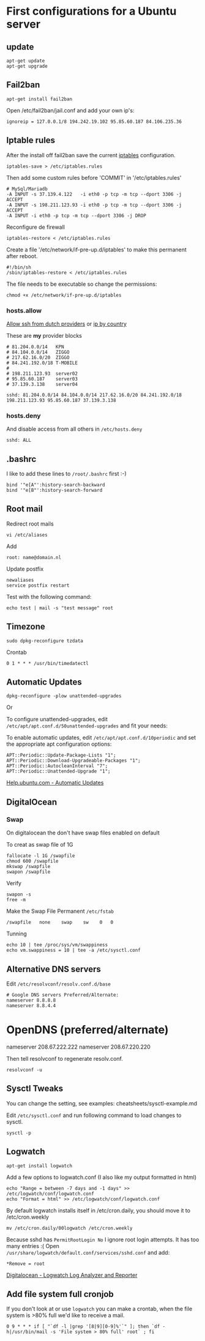 # First configurations for a Ubuntu server

## update

    apt-get update
    apt-get upgrade

## Fail2ban

    apt-get install fail2ban

Open /etc/fail2ban/jail.conf and add your own ip's:

    ignoreip = 127.0.0.1/8 194.242.19.102 95.85.60.187 84.106.235.36

## Iptable rules

After the install off fail2ban save the current [iptables](https://wiki.debian.org/iptables) configuration.

    iptables-save > /etc/iptables.rules

Then add some custom rules before 'COMMIT' in '/etc/iptables.rules'

    # MySql/Mariadb
    -A INPUT -s 37.139.4.122   -i eth0 -p tcp -m tcp --dport 3306 -j ACCEPT
    -A INPUT -s 198.211.123.93 -i eth0 -p tcp -m tcp --dport 3306 -j ACCEPT
    -A INPUT -i eth0 -p tcp -m tcp --dport 3306 -j DROP

Reconfigure de firewall

    iptables-restore < /etc/iptables.rules

Create a file '/etc/network/if-pre-up.d/iptables' to make this permanent after reboot.

    #!/bin/sh
    /sbin/iptables-restore < /etc/iptables.rules

The file needs to be executable so change the permissions:

    chmod +x /etc/network/if-pre-up.d/iptables

### hosts.allow

[Allow ssh from dutch providers](http://nirsoft.net/countryip/nl.html) or [ip by country](https://www.ip2location.com/blockvisitorsbycountry.aspx)

These are **my** provider blocks

    # 81.204.0.0/14   KPN
    # 84.104.0.0/14   ZIGGO
    # 217.62.16.0/20  ZIGGO
    # 84.241.192.0/18 T-MOBILE
    #
    # 198.211.123.93  server02
    # 95.85.60.187    server03
    # 37.139.3.138    server04

    sshd: 81.204.0.0/14 84.104.0.0/14 217.62.16.0/20 84.241.192.0/18 198.211.123.93 95.85.60.187 37.139.3.138


### hosts.deny

And disable access from all others in `/etc/hosts.deny`

    sshd: ALL

## .bashrc

I like to add these lines to `/root/.bashrc` first :-)

    bind '"e[A"':history-search-backward
    bind '"e[B"':history-search-forward

## Root mail

Redirect root mails

    vi /etc/aliases

Add

    root: name@domain.nl

Update postfix

    newaliases
    service postfix restart

Test with the following command:

    echo test | mail -s "test message" root

## Timezone

    sudo dpkg-reconfigure tzdata

Crontab

    0 1 * * * /usr/bin/timedatectl

## Automatic Updates

    dpkg-reconfigure -plow unattended-upgrades

Or

To configure unattended-upgrades, edit `/etc/apt/apt.conf.d/50unattended-upgrades` and fit your needs:

To enable automatic updates, edit `/etc/apt/apt.conf.d/10periodic` and set the appropriate apt configuration options:

    APT::Periodic::Update-Package-Lists "1";
    APT::Periodic::Download-Upgradeable-Packages "1";
    APT::Periodic::AutocleanInterval "7";
    APT::Periodic::Unattended-Upgrade "1";

[Help.ubuntu.com - Automatic Updates](https://help.ubuntu.com/14.04/serverguide/automatic-updates.html)

## DigitalOcean

### Swap

On digitalocean the don't have swap files enabled on default

To creat as swap file of 1G

    fallocate -l 1G /swapfile
    chmod 600 /swapfile
    mkswap /swapfile
    swapon /swapfile

Verify

    swapon -s
    free -m

Make the Swap File Permanent `/etc/fstab`

    /swapfile   none    swap    sw    0   0

Tunning

    echo 10 | tee /proc/sys/vm/swappiness
    echo vm.swappiness = 10 | tee -a /etc/sysctl.conf


## Alternative DNS servers

Edit `/etc/resolvconf/resolv.conf.d/base`

    # Google DNS servers Preferred/Alternate:
    nameserver 8.8.8.8
    nameserver 8.8.4.4

   # OpenDNS (preferred/alternate)
   nameserver 208.67.222.222
   nameserver 208.67.220.220

Then tell resolvconf to regenerate resolv.conf.

    resolvconf -u

## Sysctl Tweaks

You can change the setting, see examples: cheatsheets/sysctl-example.md

Edit `/etc/sysctl.conf` and run following command to load changes to sysctl.

    sysctl -p

## Logwatch

    apt-get install logwatch

Add a few options to logwatch.conf (I also like my output formatted in html)

    echo "Range = between -7 days and -1 days" >> /etc/logwatch/conf/logwatch.conf
    echo "Format = html" >> /etc/logwatch/conf/logwatch.conf

By default logwatch installs itself in /etc/cron.daily, you should move it to /etc/cron.weekly

    mv /etc/cron.daily/00logwatch /etc/cron.weekly

Because sshd has `PermitRootLogin No` I ignore root login attempts. It has too many entries :(
Open `/usr/share/logwatch/default.conf/services/sshd.conf` and add:

    *Remove = root

[Digitalocean - Logwatch Log Analyzer and Reporter](https://www.digitalocean.com/community/tutorials/how-to-install-and-use-logwatch-log-analyzer-and-reporter-on-a-vps)

## Add file system full cronjob

If you don't look at or use `logwatch` you can make a crontab, when the file system is >80% full we'd like to receive a mail.

    0 9 * * * if [ "`df -l |grep '[8|9][0-9]%'`" ]; then `df -h|/usr/bin/mail -s 'File system > 80% full' root` ; fi

